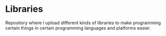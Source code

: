 # Libraries

Repository where I upload different kinds of libraries to make programming certain things in certain programming languages and platforms easier.
